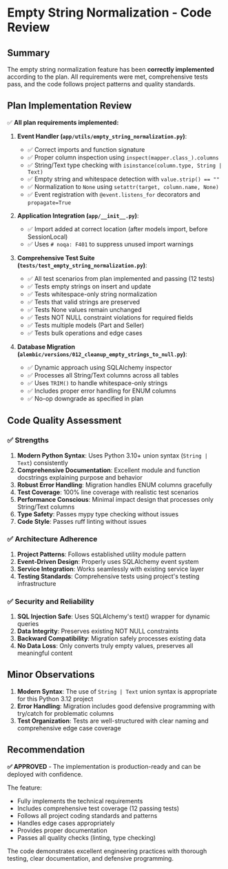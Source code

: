 # Empty String Normalization - Code Review

## Summary

The empty string normalization feature has been **correctly implemented** according to the plan. All requirements were met, comprehensive tests pass, and the code follows project patterns and quality standards.

## Plan Implementation Review

✅ **All plan requirements implemented:**

1. **Event Handler (`app/utils/empty_string_normalization.py`)**:
   - ✅ Correct imports and function signature
   - ✅ Proper column inspection using `inspect(mapper.class_).columns`
   - ✅ String/Text type checking with `isinstance(column.type, String | Text)`
   - ✅ Empty string and whitespace detection with `value.strip() == ""`
   - ✅ Normalization to `None` using `setattr(target, column.name, None)`
   - ✅ Event registration with `@event.listens_for` decorators and `propagate=True`

2. **Application Integration (`app/__init__.py`)**:
   - ✅ Import added at correct location (after models import, before SessionLocal)
   - ✅ Uses `# noqa: F401` to suppress unused import warnings

3. **Comprehensive Test Suite (`tests/test_empty_string_normalization.py`)**:
   - ✅ All test scenarios from plan implemented and passing (12 tests)
   - ✅ Tests empty strings on insert and update
   - ✅ Tests whitespace-only string normalization
   - ✅ Tests that valid strings are preserved
   - ✅ Tests None values remain unchanged
   - ✅ Tests NOT NULL constraint violations for required fields
   - ✅ Tests multiple models (Part and Seller)
   - ✅ Tests bulk operations and edge cases

4. **Database Migration (`alembic/versions/012_cleanup_empty_strings_to_null.py`)**:
   - ✅ Dynamic approach using SQLAlchemy inspector
   - ✅ Processes all String/Text columns across all tables
   - ✅ Uses `TRIM()` to handle whitespace-only strings
   - ✅ Includes proper error handling for ENUM columns
   - ✅ No-op downgrade as specified in plan

## Code Quality Assessment

### ✅ Strengths

1. **Modern Python Syntax**: Uses Python 3.10+ union syntax (`String | Text`) consistently
2. **Comprehensive Documentation**: Excellent module and function docstrings explaining purpose and behavior
3. **Robust Error Handling**: Migration handles ENUM columns gracefully
4. **Test Coverage**: 100% line coverage with realistic test scenarios
5. **Performance Conscious**: Minimal impact design that processes only String/Text columns
6. **Type Safety**: Passes mypy type checking without issues
7. **Code Style**: Passes ruff linting without issues

### ✅ Architecture Adherence

1. **Project Patterns**: Follows established utility module pattern
2. **Event-Driven Design**: Properly uses SQLAlchemy event system
3. **Service Integration**: Works seamlessly with existing service layer
4. **Testing Standards**: Comprehensive tests using project's testing infrastructure

### ✅ Security and Reliability

1. **SQL Injection Safe**: Uses SQLAlchemy's text() wrapper for dynamic queries
2. **Data Integrity**: Preserves existing NOT NULL constraints
3. **Backward Compatibility**: Migration safely processes existing data
4. **No Data Loss**: Only converts truly empty values, preserves all meaningful content

## Minor Observations

1. **Modern Syntax**: The use of `String | Text` union syntax is appropriate for this Python 3.12 project
2. **Error Handling**: Migration includes good defensive programming with try/catch for problematic columns
3. **Test Organization**: Tests are well-structured with clear naming and comprehensive edge case coverage

## Recommendation

**✅ APPROVED** - The implementation is production-ready and can be deployed with confidence.

The feature:
- Fully implements the technical requirements
- Includes comprehensive test coverage (12 passing tests)
- Follows all project coding standards and patterns
- Handles edge cases appropriately
- Provides proper documentation
- Passes all quality checks (linting, type checking)

The code demonstrates excellent engineering practices with thorough testing, clear documentation, and defensive programming.